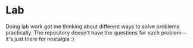# Lab
Doing lab work got me thinking about different ways to solve problems practically. The repository doesn't have the questions for each problem—it's just there for nostalgia :)
